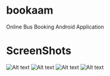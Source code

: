 # bookaam
Online Bus Booking Android Application

# ScreenShots
![Alt text](https://lh3.googleusercontent.com/HzvWYe-RX8G8-DIxN0CBK4FNC-UXayNUPgnS2sT1U7PjsmYr9t0qjgolkFK7Sccw3BzQ=w720-h310 "Optional title")
![Alt text](https://lh3.googleusercontent.com/5yC6G1YUaeVbdafJriwFGppPjriFsfmnX0kktrWoLqEYeV7-LCd72FvYJ4S6epFozQ=w720-h310 "Optional title")
![Alt text](https://lh3.googleusercontent.com/GQvZG8CsRFkRhhHYpjxaoAKeibsGAjaNdzNpt_6zu0OqAE4Js8c98jv1tZXXUPUM93w=w720-h310 "Optional title")
![Alt text](https://lh3.googleusercontent.com/HzvWYe-RX8G8-DIxN0CBK4FNC-UXayNUPgnS2sT1U7PjsmYr9t0qjgolkFK7Sccw3BzQ=w720-h310 "Optional title")
